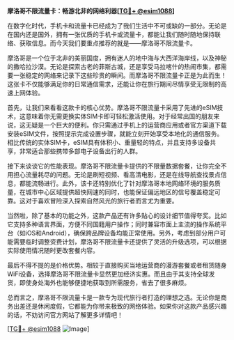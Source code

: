 **摩洛哥不限流量卡：畅游北非的网络利器[[TG💪+ @esim1088](https://t.me/s/esim1088)]**

在数字化时代，手机卡和流量卡已经成为了我们生活中不可或缺的一部分。无论是在国内还是国外，拥有一张优质的手机卡或流量卡，都能让我们随时随地保持联络、获取信息。而今天我们要重点推荐的就是——摩洛哥不限流量卡。

摩洛哥是一个位于北非的美丽国度，拥有迷人的地中海与大西洋海岸线，以及神秘的撒哈拉沙漠。无论是探索古老的菲斯古城，还是享受马拉喀什的热闹市集，都需要一张稳定的网络来记录下这些珍贵的瞬间。而摩洛哥不限流量卡正是为此而生！这张卡不仅能够满足你的日常通信需求，还能让你在旅行期间尽情享受无限制的高速上网体验。

首先，让我们来看看这款卡的核心优势。摩洛哥不限流量卡采用了先进的eSIM技术，这意味着你无需更换实体SIM卡即可轻松激活使用。对于经常出国的朋友来说，这无疑是一个巨大的便利。你只需通过手机上的运营商应用或者官方渠道下载安装eSIM文件，按照提示完成设置步骤，就能立刻开始享受本地化的通信服务。相比传统的实体SIM卡，eSIM具有体积小、重量轻的特点，并且支持多设备共享，非常适合那些携带多部电子设备出行的人群。

接下来谈谈它的性能表现。摩洛哥不限流量卡提供的不限量数据套餐，让你完全不用担心流量耗尽的问题。无论是刷短视频、看高清电影，还是在线导航查找景点信息，都能流畅进行。此外，该卡还特别优化了针对摩洛哥本地网络环境的服务质量，在城市中心区域提供超快网速的同时，也能保证偏远地区的信号覆盖稳定可靠。这对于喜欢冒险深入探索自然风光的旅行者而言尤为重要。

当然啦，除了基本的功能之外，这款产品还有许多贴心的设计细节值得夸奖。比如它支持多种语言界面，方便不同国籍用户操作；同时兼容市面上主流的操作系统平台（如iOS和Android），确保跨品牌设备均能正常使用。另外，考虑到部分用户可能需要临时调整资费计划，摩洛哥不限流量卡还提供了灵活的升级选项，可以根据实际使用情况随时更改套餐内容。

最后不得不提的是价格优势。相较于直接购买当地运营商的漫游套餐或者租赁随身WiFi设备，选择摩洛哥不限流量卡显然更加经济实惠。而且由于其支持全球发货，即使身处海外也能够便捷地获取到所需服务，省去了很多麻烦。

总而言之，摩洛哥不限流量卡是一款专为现代旅行者打造的理想之选。无论你是商务出差还是休闲度假，它都能为你带来极致的网络体验。如果你对这款产品感兴趣的话，不妨访问官方网站了解更多详情吧！

[[TG💪+ @esim1088](https://t.me/s/esim1088) ![Image](https://i.postimg.cc/4NQfJmqS/Snipaste-2025-05-13-00-14-12.png)]